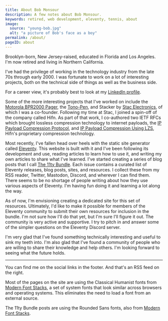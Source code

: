 ```yaml
---
title: About Bob Monsour
description: A few notes about Bob Monsour.
keywords: retired, web development, eleventy, tennis, about
image:
  source: "young-bob.jpg"
  alt: "a picture of Bob's face as a boy"
permalink: /about/
pageID: about
---
```


Brooklyn-born, New Jersey-raised, educated in Florida and Los Angeles. I'm now retired and living in Northern California.

I've had the privilege of working in the technology industry from the late 70s through early 2000. I was fortunate to work on a lot of interesting projects, both on the technical side of things as well as the business side.

For a career view, it's probably best to look at my [LinkedIn profile](https://www.linkedin.com/in/bobmonsour/).

Some of the more interesting projects that I've worked on include the [Motorola BPR2000 Pager](https://historyexplorer.si.edu/resource/motorola-bpr2000-pager), the [Tono-Pen](https://patents.google.com/patent/US4747296), and Stacker by [Stac Electronics](https://en.wikipedia.org/wiki/Stac_Electronics), of which I was a co-founder. Following my time at Stac, I joined a spin-off of the company called Hifn. As part of that work, I co-authored two IETF RFCs which brought lossless compression technology to internet payloads, the [IP Payload Compression Protocol](https://datatracker.ietf.org/doc/html/rfc2393), and [IP Payload Compression Using LZS](https://datatracker.ietf.org/doc/html/rfc2395), Hifn's proprietary compression technology.

Most recently, I've fallen head over heels with the static site generator called [Eleventy](https://www.11ty.dev/). This website is built with it and I've been following its development and use, reading articles to learn how to use it, and writing my own articles to share what I've learned. I've started creating a series of blog posts that I call [The 11ty Bundle](https://www.bobmonsour.com/tags/11ty-bundle/). Each issue contains a curated list of Eleventy releases, blog posts, sites, and resources. I collect these from my RSS reader, Twitter, Mastodon, Discord, and wherever I can find them. There seems to be no shortage of people writing about how they use various aspects of Eleventy. I'm having fun doing it and learning a lot along the way.

As of now, I'm envisioning creating a dedicated site for this set of resources. Ultimately, I'd like to make it possible for members of the Eleventy community to submit their own resources for inclusion in the bundle. I'm not sure how I'll do that yet, but I'm sure I'll figure it out. The community is very active and supportive. I try to pitch in and answer some of the simpler questions on the Eleventy Discord server.

I'm very glad that I've found something technically interesting and useful to sink my teeth into. I'm also glad that I've found a community of people who are willing to share their knowledge and help others. I'm looking forward to seeing what the future holds.

---

You can find me on the social links in the footer. And that's an RSS feed on the right.

Most of the pages on the site are using the Classical Humanist fonts from [Modern Font Stacks](https://modernfontstacks.com/), a set of system fonts that look similar across browsers and operating systems. This eliminates the need to load a font from an external source.

The 11ty Bundle posts are using the Rounded Sans fonts, also from [Modern Font Stacks](https://modernfontstacks.com/).
